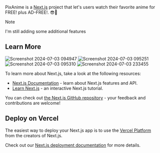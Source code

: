 PixAnime is a [Next.js](https://nextjs.org/) project that let's users watch their favorite anime for FREE! plus AD-FREE!. 😎🤩

> [!Note]
>
> I'm still adding some additional features

## Learn More

![Screenshot 2024-07-03 094947](https://github.com/leenrd/pixanime/assets/103997539/ed745ed5-f09a-47d3-8750-c974e18afbcb)
![Screenshot 2024-07-03 095251](https://github.com/leenrd/pixanime/assets/103997539/cce6ebf8-ab14-4918-95b6-0040c016bfe0)
![Screenshot 2024-07-03 095310](https://github.com/leenrd/pixanime/assets/103997539/7174c92e-fc09-4884-8e2e-12e0b419febd)
![Screenshot 2024-07-03 233455](https://github.com/leenrd/pixanime/assets/103997539/5047ceac-d5ad-40b5-b1e1-0dbb1ab05010)

To learn more about Next.js, take a look at the following resources:

- [Next.js Documentation](https://nextjs.org/docs) - learn about Next.js features and API.
- [Learn Next.js](https://nextjs.org/learn) - an interactive Next.js tutorial.

You can check out [the Next.js GitHub repository](https://github.com/vercel/next.js/) - your feedback and contributions are welcome!

## Deploy on Vercel

The easiest way to deploy your Next.js app is to use the [Vercel Platform](https://vercel.com/new?utm_medium=default-template&filter=next.js&utm_source=create-next-app&utm_campaign=create-next-app-readme) from the creators of Next.js.

Check out our [Next.js deployment documentation](https://nextjs.org/docs/deployment) for more details.
